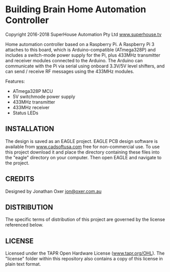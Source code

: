 Building Brain Home Automation Controller
==========================================
Copyright 2016-2018 SuperHouse Automation Pty Ltd  www.superhouse.tv  

Home automation controller based on a Raspberry Pi. A Raspberry Pi 3
attaches to this board, which is Arduino-compatible (ATmega328P) and
includes a switch-mode power supply for the Pi, plus 433MHz transmitter
and receiver modules connected to the Arduino. The Arduino can
communicate with the Pi via serial using onboard 3.3V/5V level
shifters, and can send / receive RF messages using the 433MHz modules.

Features:

 * ATmega328P MCU
 * 5V switchmode power supply
 * 433MHz transmitter
 * 433MHz receiver
 * Status LEDs


INSTALLATION
------------
The design is saved as an EAGLE project. EAGLE PCB design software is
available from www.cadsoftusa.com free for non-commercial use. To use
this project download it and place the directory containing these files
into the "eagle" directory on your computer. Then open EAGLE and
navigate to the project.


CREDITS
-------
Designed by Jonathan Oxer jon@oxer.com.au


DISTRIBUTION
------------
The specific terms of distribution of this project are governed by the
license referenced below.


LICENSE
-------
Licensed under the TAPR Open Hardware License (www.tapr.org/OHL).
The "license" folder within this repository also contains a copy of
this license in plain text format.
